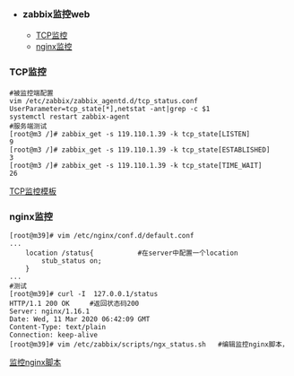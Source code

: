 + ### zabbix监控web
    + [TCP监控](#TCP监控)
    + [nginx监控](#nginx监控)
### TCP监控
```
#被监控端配置
vim /etc/zabbix/zabbix_agentd.d/tcp_status.conf
UserParameter=tcp_state[*],netstat -ant|grep -c $1
systemctl restart zabbix-agent
#服务端测试
[root@m3 /]# zabbix_get -s 119.110.1.39 -k tcp_state[LISTEN]
9
[root@m3 /]# zabbix_get -s 119.110.1.39 -k tcp_state[ESTABLISHED]
3
[root@m3 /]# zabbix_get -s 119.110.1.39 -k tcp_state[TIME_WAIT]
26
```
[TCP监控模板](https://github.com/Kingserch/Job-accumulation/blob/zabbix/Template/TCP%E8%BF%9E%E6%8E%A5%E7%8A%B6%E6%80%81_templates.xml)
### nginx监控
```
[root@m39]# vim /etc/nginx/conf.d/default.conf
...
    location /status{			#在server中配置一个location
        stub_status on;
    }
...
#测试
[root@m39]# curl -I  127.0.0.1/status
HTTP/1.1 200 OK		#返回状态码200
Server: nginx/1.16.1
Date: Wed, 11 Mar 2020 06:42:09 GMT
Content-Type: text/plain
Connection: keep-alive
[root@m39]# vim /etc/zabbix/scripts/ngx_status.sh	#编辑监控nginx脚本，
```
[监控nginx脚本](https://github.com/Kingserch/Job-accumulation/blob/zabbix/sh/ngx_status.sh)